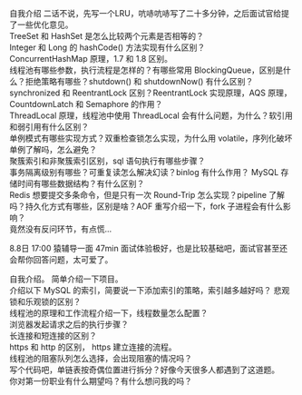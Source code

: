 自我介绍
二话不说，先写一个LRU，吭哧吭哧写了二十多分钟，之后面试官给提了一些优化意见。  
TreeSet 和 HashSet 是怎么比较两个元素是否相等的？  
Integer 和 Long 的 hashCode() 方法实现有什么区别？  
ConcurrentHashMap 原理，1.7 和 1.8 区别。  
线程池有哪些参数，执行流程是怎样的？有哪些常用 BlockingQueue，区别是什么？拒绝策略有哪些？shutdown() 和 shutdownNow() 有什么区别？  
synchronized 和 ReentrantLock 区别？ReentrantLock 实现原理，AQS 原理，CountdownLatch 和 Semaphore 的作用？  
ThreadLocal 原理，线程池中使用 ThreadLocal 会有什么问题，为什么？软引用和弱引用有什么区别？  
单例模式有哪些实现方式？双重检查锁怎么实现，为什么用 volatile，序列化破坏单例了解吗，怎么避免？  
聚簇索引和非聚簇索引区别，sql 语句执行有哪些步骤？  
事务隔离级别有哪些？可重复读怎么解决幻读？binlog 有什么作用？
MySQL 存储时间有哪些数据结构？有什么区别？  
Redis 想要提交多条命令，但是只有一次 Round-Trip 怎么实现？pipeline 了解吗？持久化方式有哪些，区别是啥？AOF 重写介绍一下，fork 子进程会有什么影响？  
竟然没有反问环节，有点慌...
  
8.8日 17:00 猿辅导一面 47min
面试体验极好，也是比较基础吧，面试官甚至还会帮你回答问题，太可爱了。

自我介绍。
简单介绍一下项目。  
介绍以下 MySQL 的索引，简要说一下添加索引的策略，索引越多越好吗？
悲观锁和乐观锁的区别？  
线程池的原理和工作流程介绍一下，线程数量怎么配置？  
浏览器发起请求之后的执行步骤？  
长连接和短连接的区别？  
https 和 http 的区别， https 建立连接的流程。  
线程池的阻塞队列怎么选择，会出现阻塞的情况吗？  
写个代码吧，单链表按奇偶位置进行拆分？好像今天很多人都遇到了这道题。  
你对第一份职业有什么期望吗？有什么想问我的吗？  
